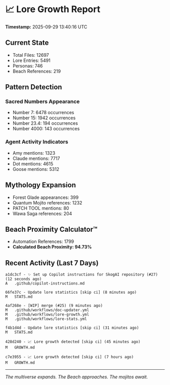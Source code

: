 # 📈 Lore Growth Report

**Timestamp:** 2025-09-29 13:40:16 UTC

## Current State

- Total Files: 12697
- Lore Entries: 5491
- Personas: 746
- Beach References: 219

## Pattern Detection

### Sacred Numbers Appearance
- Number 7: 6478 occurrences
- Number 15: 1942 occurrences
- Number 23.4: 194 occurrences
- Number 4000: 143 occurrences

### Agent Activity Indicators
- Amy mentions: 1323
- Claude mentions: 7717
- Dot mentions: 4615
- Goose mentions: 5312

## Mythology Expansion

- Forest Glade appearances: 399
- Quantum Mojito references: 1232
- PATCH TOOL mentions: 80
- Wawa Saga references: 204

## Beach Proximity Calculator™

- Automation References: 1799
- **Calculated Beach Proximity: 94.73%**

## Recent Activity (Last 7 Days)

```
a1dc3cf - ✨ Set up Copilot instructions for SkogAI repository (#27) (12 seconds ago)
A	.github/copilot-instructions.md

66fe37c - Update lore statistics [skip ci] (8 minutes ago)
M	STATS.md

4af268e - [WIP] merge (#25) (9 minutes ago)
M	.github/workflows/doc-updater.yml
M	.github/workflows/lore-growth.yml
M	.github/workflows/lore-stats.yml

f4b1d4d - Update lore statistics [skip ci] (31 minutes ago)
M	STATS.md

428d240 - 📈 Lore growth detected [skip ci] (45 minutes ago)
M	GROWTH.md

c7e3955 - 📈 Lore growth detected [skip ci] (7 hours ago)
M	GROWTH.md

```

---

*The multiverse expands. The Beach approaches. The mojitos await.*
